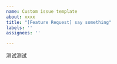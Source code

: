 ```yaml
---
name: Custom issue template
about: xxxx
title: "[Feature Request] say something"
labels: ''
assignees: ''

---
```


测试测试
